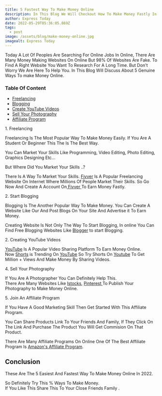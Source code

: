 ```yaml
---
title: 5 Fastest Way To Make Money Online
description: In This Blog We Will Checkout How To Make Money Fastly In 2022.
author: Express Today
date: 2022-05-29T05:36:05.869Z
tags:
  - post
image: /assets/blog/make-money-online.jpg
imagealt: Express Today
---
```

Today A Lot Of Peoples Are Searching For Online Jobs In Online, There Are Many Money Making Websites On Online But 98% Of Websites Are Fake. To Find A Right Website You Want To Research For A Long Time. But Don't Worry We Are Here To Help You. In This Blog Will Discuss About 5 Genuine Ways To make Money Online.

### Table Of Content

* [Freelancing](#id-freelancing)
* [Blogging](#id-blogging)
* [Create YouTube Videos](#id-youtube)
* [Sell Your Photography](#id-photography)
* [Affiliate Program](#id-affiliate)

<div id='id-freelancing'/>
1. Freelancing </br>

Freelancing Is The Most Popular Way To Make Money Easily. If      You Are A Student Or Beginner This The Is The Best Way.</br>

You Can Market Your Skills Like Programming, Video Editing, Photo Editing, Graphics Designing Etc...

But Where Did You Market Your Skills ..? </br>

There Is A Way To Market Your Skills. [Fivver](https://www.fiverr.com/) Is A Popular Freelancing Website On Internet Where Millions Of People Market Their Skills. So Go Now And Create A Account On[ Fivver ](https://www.fiverr.com/)To Earn Money Fastly.

<div id='id-blogging'/>
2. Start Blogging

Blogging Is The Another Popular Way To Make Money. You Can Create A Website Like Our And Post Blogs On Your Site And Advertise it To Earn Money.</br>

Creating Website Is Not Only The Way To Start Blogging, In online You Can Find Free Blogging Websites Like [Blogger](https://www.blogger.com/) to start Blogging.

<div id='id-youtube'/>
2. Creating YouTube Videos 

[YouTube](https://www.youtube.com/) Is A Popular Video Sharing Platform To Earn Money Online.</br>
Now [Shorts](https://www.youtube.com/creators/shorts/) is Trending On [YouTube](https://www.youtube.com/) So Try Shorts On [Youtube](https://www.youtube.com/) To Get Million + Views And Make Money By Sharing Videos.

<div id='id-photogray'/>
4. Sell Your Photography

If You Are A Photographer You Can Definitely Help This. </br>
There Are Many Websites Like [Istocks](https://www.istockphoto.com/), [Pinterest ](https://in.pinterest.com/)To Publish Your Photography to Make Money Online.

<div id='id-affiliate'/>
5. Join An Affiliate Program

If You Have A Good Marketing Skill Then Get Started With This Affiliate Program.</br>

You Can Share Products Link To Your Friends And Family, If They Click On The Link And Purchase The Product You Will Get Commision On That Product.</br>

There Are Many Affiliate Programs On Online One Of The Best Affiliate Program Is [Amazon's Affiliate Program](https://affiliate-program.amazon.in/).

## Conclusion

These Are The 5 Easiest And Fastest Way To Make Money Online In 2022.</br>

So Definitely Try This % Ways To Make Money.</br>
If You Like This Share This To Your Close Friends Family .